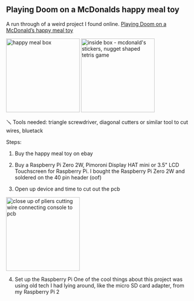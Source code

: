 ## Playing Doom on a McDonalds happy meal toy

A run through of a weird project I found online. [Playing Doom on a McDonald’s happy meal toy](https://youtu.be/4DH9DLzvx5Y?si=JyPXOHTMZptnwwKq)

<img src="https://github.com/thequietlife/mcdonalds-happy-meal-toy-doom/blob/d51aca9285826673e02e7017e1dbab8fca7fea76/images/box.jpeg" alt="happy meal box" width="200"/>

<img src="https://github.com/thequietlife/mcdonalds-happy-meal-toy-doom/blob/9a902c9648825d651461627d6c67a9d9b9e5dc00/images/inside.jpeg" alt="inside box - mcdonald's stickers, nugget shaped tetris game" width="200"/>

🪛 Tools needed: triangle screwdriver, diagonal cutters or similar tool to cut wires, bluetack

Steps:
1. Buy the happy meal toy on ebay

2. Buy a Raspberry Pi Zero 2W, Pimoroni Display HAT mini or 3.5" LCD Touchscreen for Raspberry Pi. I bought the Raspberry Pi Zero 2W and soldered on the 40 pin header (oof)

3. Open up device and time to cut out the pcb
<img src="https://github.com/thequietlife/mcdonalds-happy-meal-toy-doom/blob/cdcd6a85d3bf8038fe3e1e9a78a6568dd5930fa7/images/time%20to%20snip%2C%20snip.jpg" alt="close up of pliers cutting wire connecting console to pcb" width="200"/>

4. Set up the Raspberry Pi
One of the cool things about this project was using old tech I had lying around, like the micro SD card adapter, from my Raspberry Pi 2
